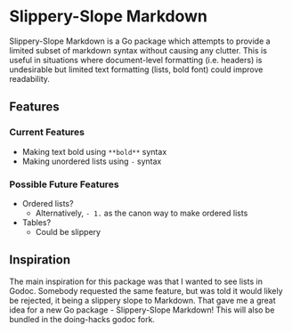 # Slippery-Slope Markdown
Slippery-Slope Markdown is a Go package which attempts to provide a limited
subset of markdown syntax without causing any clutter. This is useful in
situations where document-level formatting (i.e. headers) is undesirable but
limited text formatting (lists, bold font) could improve readability.

## Features

### Current Features
- Making text bold using `**bold**` syntax
- Making unordered lists using `-` syntax

### Possible Future Features
- Ordered lists?
  - Alternatively, `- 1.` as the canon way to make ordered lists
- Tables?
  - Could be slippery

## Inspiration
The main inspiration for this package was that I wanted to see lists in Godoc.
Somebody requested the same feature, but was told it would likely be rejected,
it being a slippery slope to Markdown.
That gave me a great idea for a new Go package - Slippery-Slope Markdown!
This will also be bundled in the doing-hacks godoc fork.

